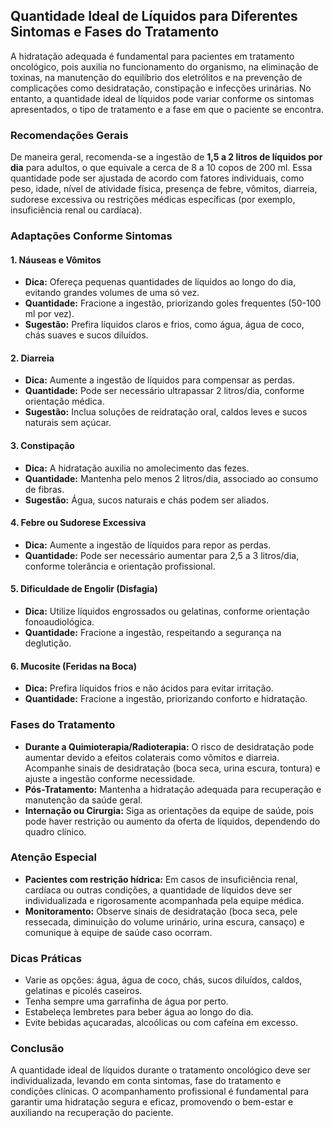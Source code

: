 
## Quantidade Ideal de Líquidos para Diferentes Sintomas e Fases do Tratamento

A hidratação adequada é fundamental para pacientes em tratamento oncológico, pois auxilia no funcionamento do organismo, na eliminação de toxinas, na manutenção do equilíbrio dos eletrólitos e na prevenção de complicações como desidratação, constipação e infecções urinárias. No entanto, a quantidade ideal de líquidos pode variar conforme os sintomas apresentados, o tipo de tratamento e a fase em que o paciente se encontra.

### Recomendações Gerais

De maneira geral, recomenda-se a ingestão de **1,5 a 2 litros de líquidos por dia** para adultos, o que equivale a cerca de 8 a 10 copos de 200 ml. Essa quantidade pode ser ajustada de acordo com fatores individuais, como peso, idade, nível de atividade física, presença de febre, vômitos, diarreia, sudorese excessiva ou restrições médicas específicas (por exemplo, insuficiência renal ou cardíaca).

### Adaptações Conforme Sintomas

#### 1. **Náuseas e Vômitos**
- **Dica:** Ofereça pequenas quantidades de líquidos ao longo do dia, evitando grandes volumes de uma só vez.
- **Quantidade:** Fracione a ingestão, priorizando goles frequentes (50-100 ml por vez).
- **Sugestão:** Prefira líquidos claros e frios, como água, água de coco, chás suaves e sucos diluídos.

#### 2. **Diarreia**
- **Dica:** Aumente a ingestão de líquidos para compensar as perdas.
- **Quantidade:** Pode ser necessário ultrapassar 2 litros/dia, conforme orientação médica.
- **Sugestão:** Inclua soluções de reidratação oral, caldos leves e sucos naturais sem açúcar.

#### 3. **Constipação**
- **Dica:** A hidratação auxilia no amolecimento das fezes.
- **Quantidade:** Mantenha pelo menos 2 litros/dia, associado ao consumo de fibras.
- **Sugestão:** Água, sucos naturais e chás podem ser aliados.

#### 4. **Febre ou Sudorese Excessiva**
- **Dica:** Aumente a ingestão de líquidos para repor as perdas.
- **Quantidade:** Pode ser necessário aumentar para 2,5 a 3 litros/dia, conforme tolerância e orientação profissional.

#### 5. **Dificuldade de Engolir (Disfagia)**
- **Dica:** Utilize líquidos engrossados ou gelatinas, conforme orientação fonoaudiológica.
- **Quantidade:** Fracione a ingestão, respeitando a segurança na deglutição.

#### 6. **Mucosite (Feridas na Boca)**
- **Dica:** Prefira líquidos frios e não ácidos para evitar irritação.
- **Quantidade:** Fracione a ingestão, priorizando conforto e hidratação.

### Fases do Tratamento

- **Durante a Quimioterapia/Radioterapia:** O risco de desidratação pode aumentar devido a efeitos colaterais como vômitos e diarreia. Acompanhe sinais de desidratação (boca seca, urina escura, tontura) e ajuste a ingestão conforme necessidade.
- **Pós-Tratamento:** Mantenha a hidratação adequada para recuperação e manutenção da saúde geral.
- **Internação ou Cirurgia:** Siga as orientações da equipe de saúde, pois pode haver restrição ou aumento da oferta de líquidos, dependendo do quadro clínico.

### Atenção Especial

- **Pacientes com restrição hídrica:** Em casos de insuficiência renal, cardíaca ou outras condições, a quantidade de líquidos deve ser individualizada e rigorosamente acompanhada pela equipe médica.
- **Monitoramento:** Observe sinais de desidratação (boca seca, pele ressecada, diminuição do volume urinário, urina escura, cansaço) e comunique à equipe de saúde caso ocorram.

### Dicas Práticas

- Varie as opções: água, água de coco, chás, sucos diluídos, caldos, gelatinas e picolés caseiros.
- Tenha sempre uma garrafinha de água por perto.
- Estabeleça lembretes para beber água ao longo do dia.
- Evite bebidas açucaradas, alcoólicas ou com cafeína em excesso.

### Conclusão

A quantidade ideal de líquidos durante o tratamento oncológico deve ser individualizada, levando em conta sintomas, fase do tratamento e condições clínicas. O acompanhamento profissional é fundamental para garantir uma hidratação segura e eficaz, promovendo o bem-estar e auxiliando na recuperação do paciente.
```
